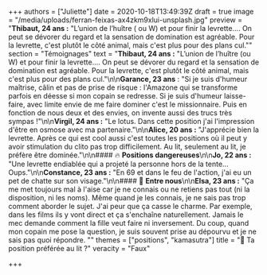 +++
authors = ["Juliette"]
date = 2020-10-18T13:49:39Z
draft = true
image = "/media/uploads/ferran-feixas-ax4zkm9xlui-unsplash.jpg"
preview = "**Thibaut, 24 ans :** \"L’union de l’huître ( ou W) et pour finir la levrette…. On peut se dévorer du regard et la sensation de domination est agréable. Pour la levrette, c'est plutôt le côté animal, mais c'est plus pour des plans cul.\""
section = "Témoignages"
text = "**Thibaut, 24 ans :** \"L’union de l’huître (ou W) et pour finir la levrette…. On peut se dévorer du regard et la sensation de domination est agréable. Pour la levrette, c'est plutôt le côté animal, mais c'est plus pour des plans cul.\"\n\n**Garance, 23 ans** : \"Si je suis d'humeur maîtrise, câlin et pas de prise de risque : l'Amazone qui se transforme parfois en déesse si mon copain se redresse. Si je suis d'humeur laisse- faire, avec limite envie de me faire dominer c'est le missionnaire. Puis en fonction de nous deux et des envies, on invente aussi des trucs très sympas !\"\n\n**Virgil, 24 ans :** \"Le lotus. Dans cette position j'ai l'impression d'être en osmose avec ma partenaire.\"\n\n**Alice, 20 ans :** \"J'apprécie bien la levrette. Après ce qui est cool aussi c'est toutes les positions où il peut y avoir stimulation du clito pas trop difficilement. Au lit, seulement au lit, je préfère être dominée.\"\n\n#### 🔥 **Positions dangereuses**\n\n**Jo, 22 ans :** \"Une levrette endiablée qui a projeté la personne hors de la tente... Oups.\"\n\n**Constance, 23 ans :** \"En 69 et dans le feu de l'action, j'ai eu un pet de chatte sur son visage.\"\n\n#### 💬 **Entre nous**\n\n**Elsa, 23 ans :** \"Ça me met toujours mal à l'aise car je ne connais ou ne retiens pas tout (ni la disposition, ni les noms). Même quand je les connais, je ne sais pas trop comment aborder le sujet. J'ai peur que ça casse le charme. Par exemple, dans les films ils y vont direct et ça s'enchaîne naturellement. Jamais le mec demande comment la fille veut faire ni inversement. Du coup, quand mon copain me pose la question, je suis souvent prise au dépourvu et je ne sais pas quoi répondre. \""
themes = ["positions", "kamasutra"]
title = "🤸 Ta position préférée au lit ?"
veracity = "Faux"

+++
